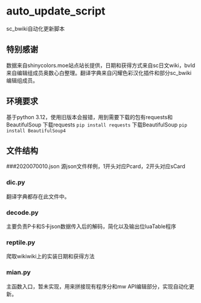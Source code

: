 # auto_update_script
sc_bwiki自动化更新脚本
## 特别感谢
数据来自shinycolors.moe站点站长提供，日期和获得方式来自sc日文wiki，bvId来自编辑组成员奥数心白整理。翻译字典来自闪耀色彩汉化插件和部分sc_bwiki编辑组成员。
## 环境要求
基于python 3.12，使用旧版本会报错，用到需要下载的包有requests和BeautifulSoup
下载requests `pip install requests`
下载BeautifulSoup `pip install BeautifulSoup4`
## 文件结构
###2020070010.json
  源json文件样例，1开头对应Pcard，2开头对应sCard
### dic.py
  翻译字典都存在此文件中。
### decode.py
  主要负责P卡和S卡json数据传入后的解码，简化以及输出位luaTable程序
### reptile.py
  爬取wikiwiki上的实装日期和获得方法
### mian.py
  主函数入口，暂未实现，用来拼接现有程序分和mw API编辑部分，实现自动化更新。

